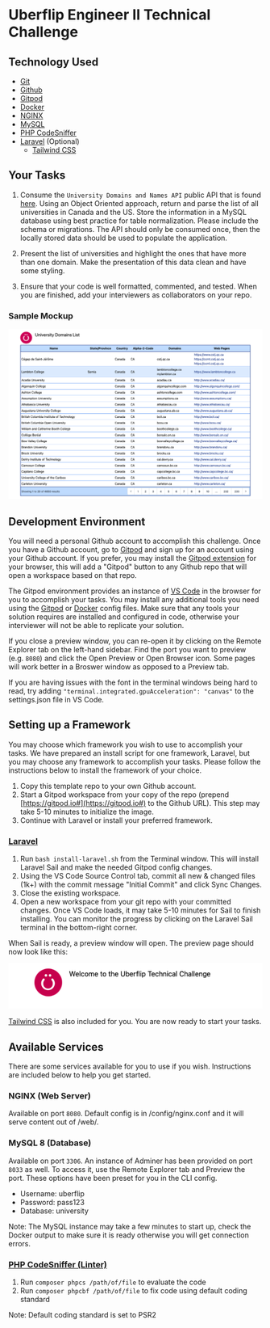 # Uberflip Engineer II Technical Challenge

## Technology Used

- [Git](https://git-scm.com/)
- [Github](https://github.com)
- [Gitpod](https://gitpod.io)
- [Docker](https://docker.com)
- [NGINX](https://nginx.org)
- [MySQL](https://dev.mysql.com/doc/refman/8.0/en/)
- [PHP CodeSniffer](https://github.com/squizlabs/PHP_CodeSniffer)
- [Laravel](https://laravel.com) (Optional)
  - [Tailwind CSS](https://laravel.com/docs/8.x/mix#tailwindcss)

## Your Tasks

1. Consume the `University Domains and Names API` public API that is found [here](https://github.com/Hipo/university-domains-list-api).  Using an Object Oriented approach, return and parse the list of all universities in Canada and the US.  Store the information in a MySQL database using best practice for table normalization. Please include the schema or migrations.  The API should only be consumed once, then the locally stored data should be used to populate the application.

2. Present the list of universities and highlight the ones that have more than one domain.  Make the presentation of this data clean and have some styling.

3. Ensure that your code is well formatted, commented, and tested.  When you are finished, add your interviewers as collaborators on your repo.

### Sample Mockup

![Mockup](mockup.png)

## Development Environment

You will need a personal Github account to accomplish this challenge.  Once you have a Github account, go to [Gitpod](https://gitpod.io) and sign up for an account using your Github account.  If you prefer, you may install the [Gitpod extension](https://www.gitpod.io/docs/browser-extension) for your browser, this will add a "Gitpod" button to any Github repo that will open a workspace based on that repo.

The Gitpod environment provides an instance of [VS Code](https://code.visualstudio.com/) in the browser for you to accomplish your tasks.  You may install any additional tools you need using the [Gitpod](https://www.gitpod.io/docs/getting-started) or [Docker](https://docs.docker.com/compose/) config files.  Make sure that any tools your solution requires are installed and configured in code, otherwise your interviewer will not be able to replicate your solution.

If you close a preview window, you can re-open it by clicking on the Remote Explorer tab on the left-hand sidebar.  Find the port you want to preview (e.g. `8080`) and click the Open Preview or Open Browser icon.  Some pages will work better in a Broswer window as opposed to a Preview tab.

If you are having issues with the font in the terminal windows being hard to read, try adding `"terminal.integrated.gpuAcceleration": "canvas"` to the settings.json file in VS Code.

## Setting up a Framework

You may choose which framework you wish to use to accomplish your tasks.  We have prepared an install script for one framework, Laravel, but you may choose any framework to accomplish your tasks.  Please follow the instructions below to install the framework of your choice.

1. Copy this template repo to your own Github account.
2. Start a Gitpod workspace from your copy of the repo (prepend [https://gitpod.io#](https://gitpod.io#) to the Github URL).  This step may take 5-10 minutes to initialize the image.
3. Continue with Laravel or install your preferred framework.

### [Laravel](https://laravel.com)

1. Run `bash install-laravel.sh` from the Terminal window.  This will install Laravel Sail and make the needed Gitpod config changes.
2. Using the VS Code Source Control tab, commit all new & changed files (1k+) with the commit message "Initial Commit" and click Sync Changes.
3. Close the existing workspace.
4. Open a new workspace from your git repo with your committed changes.  Once VS Code loads, it may take 5-10 minutes for Sail to finish installing.  You can monitor the progress by clicking on the Laravel Sail terminal in the bottom-right corner.

When Sail is ready, a preview window will open.  The preview page should now look like this:

![Preview](preview.png)

[Tailwind CSS](https://laravel.com/docs/8.x/mix#tailwindcss) is also included for you.  You are now ready to start your tasks.

## Available Services

There are some services available for you to use if you wish. Instructions are included below to help you get started.

### NGINX (Web Server)

Available on port `8080`.  Default config is in /config/nginx.conf and it will serve content out of /web/.

### MySQL 8 (Database)

Available on port `3306`.  An instance of Adminer has been provided on port `8033` as well.  To access it, use the Remote Explorer tab and Preview the port.  These options have been preset for you in the CLI config.

- Username: uberflip
- Password: pass123
- Database: university

Note: The MySQL instance may take a few minutes to start up, check the Docker output to make sure it is ready otherwise you will get connection errors.

### [PHP CodeSniffer (Linter)](https://github.com/squizlabs/PHP_CodeSniffer)

1. Run `composer phpcs /path/of/file` to evaluate the code
2. Run `composer phpcbf /path/of/file` to fix code using default coding standard

Note: Default coding standard is set to PSR2
